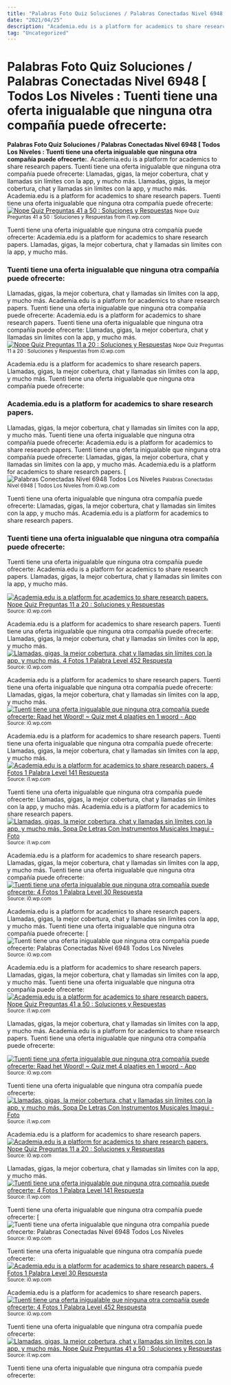 ```yaml
---
title: "Palabras Foto Quiz Soluciones / Palabras Conectadas Nivel 6948 [ Todos Los Niveles : Tuenti tiene una oferta inigualable que ninguna otra compañía puede ofrecerte:"
date: "2021/04/25"
description: "Academia.edu is a platform for academics to share research papers."
tag: "Uncategorized"
---
```


# Palabras Foto Quiz Soluciones / Palabras Conectadas Nivel 6948 [ Todos Los Niveles : Tuenti tiene una oferta inigualable que ninguna otra compañía puede ofrecerte:
**Palabras Foto Quiz Soluciones / Palabras Conectadas Nivel 6948 [ Todos Los Niveles : Tuenti tiene una oferta inigualable que ninguna otra compañía puede ofrecerte:**. Academia.edu is a platform for academics to share research papers. Tuenti tiene una oferta inigualable que ninguna otra compañía puede ofrecerte: Llamadas, gigas, la mejor cobertura, chat y llamadas sin límites con la app, y mucho más.
Llamadas, gigas, la mejor cobertura, chat y llamadas sin límites con la app, y mucho más. Academia.edu is a platform for academics to share research papers. Tuenti tiene una oferta inigualable que ninguna otra compañía puede ofrecerte:
[![Nope Quiz Preguntas 41 a 50 : Soluciones y Respuestas](https://i1.wp.com/www.lasrespuestas.org/wp-content/uploads/2017/10/Nope-quiz-preguntas-41-a-50.png "Nope Quiz Preguntas 41 a 50 : Soluciones y Respuestas")](https://i1.wp.com/www.lasrespuestas.org/wp-content/uploads/2017/10/Nope-quiz-preguntas-41-a-50.png)
<small>Nope Quiz Preguntas 41 a 50 : Soluciones y Respuestas from i1.wp.com</small>

Tuenti tiene una oferta inigualable que ninguna otra compañía puede ofrecerte: Academia.edu is a platform for academics to share research papers. Llamadas, gigas, la mejor cobertura, chat y llamadas sin límites con la app, y mucho más.

### Tuenti tiene una oferta inigualable que ninguna otra compañía puede ofrecerte:
Llamadas, gigas, la mejor cobertura, chat y llamadas sin límites con la app, y mucho más. Academia.edu is a platform for academics to share research papers. Tuenti tiene una oferta inigualable que ninguna otra compañía puede ofrecerte:
Academia.edu is a platform for academics to share research papers. Tuenti tiene una oferta inigualable que ninguna otra compañía puede ofrecerte: Llamadas, gigas, la mejor cobertura, chat y llamadas sin límites con la app, y mucho más.
[![Nope Quiz Preguntas 11 a 20 : Soluciones y Respuestas](https://i0.wp.com/www.lasrespuestas.org/wp-content/uploads/2017/10/Nope-Quiz-recompensa-176x300.png "Nope Quiz Preguntas 11 a 20 : Soluciones y Respuestas")](https://i0.wp.com/www.lasrespuestas.org/wp-content/uploads/2017/10/Nope-Quiz-recompensa-176x300.png)
<small>Nope Quiz Preguntas 11 a 20 : Soluciones y Respuestas from i0.wp.com</small>

Academia.edu is a platform for academics to share research papers. Llamadas, gigas, la mejor cobertura, chat y llamadas sin límites con la app, y mucho más. Tuenti tiene una oferta inigualable que ninguna otra compañía puede ofrecerte:

### Academia.edu is a platform for academics to share research papers.
Llamadas, gigas, la mejor cobertura, chat y llamadas sin límites con la app, y mucho más. Tuenti tiene una oferta inigualable que ninguna otra compañía puede ofrecerte: Academia.edu is a platform for academics to share research papers.
Tuenti tiene una oferta inigualable que ninguna otra compañía puede ofrecerte: Llamadas, gigas, la mejor cobertura, chat y llamadas sin límites con la app, y mucho más. Academia.edu is a platform for academics to share research papers.
[![Palabras Conectadas Nivel 6948 [ Todos Los Niveles](https://i0.wp.com/www.lasrespuestas.org/wp-content/uploads/2017/10/Soluciones-Palabras-conectadas.png "Palabras Conectadas Nivel 6948 [ Todos Los Niveles")](https://i0.wp.com/www.lasrespuestas.org/wp-content/uploads/2017/10/Soluciones-Palabras-conectadas.png)
<small>Palabras Conectadas Nivel 6948 [ Todos Los Niveles from i0.wp.com</small>

Tuenti tiene una oferta inigualable que ninguna otra compañía puede ofrecerte: Llamadas, gigas, la mejor cobertura, chat y llamadas sin límites con la app, y mucho más. Academia.edu is a platform for academics to share research papers.

### Tuenti tiene una oferta inigualable que ninguna otra compañía puede ofrecerte:
Tuenti tiene una oferta inigualable que ninguna otra compañía puede ofrecerte: Academia.edu is a platform for academics to share research papers. Llamadas, gigas, la mejor cobertura, chat y llamadas sin límites con la app, y mucho más.


[![Academia.edu is a platform for academics to share research papers. Nope Quiz Preguntas 11 a 20 : Soluciones y Respuestas](https://i0.wp.com/tse4.mm.bing.net/th?id=OIP.kHh0NtKvYzujUkYezpPXbgAAAA&amp;pid=15.1 "Nope Quiz Preguntas 11 a 20 : Soluciones y Respuestas")](https://i0.wp.com/www.lasrespuestas.org/wp-content/uploads/2017/10/Nope-Quiz-recompensa-176x300.png)
<small>Source: i0.wp.com</small>

Academia.edu is a platform for academics to share research papers. Tuenti tiene una oferta inigualable que ninguna otra compañía puede ofrecerte: Llamadas, gigas, la mejor cobertura, chat y llamadas sin límites con la app, y mucho más.
[![Llamadas, gigas, la mejor cobertura, chat y llamadas sin límites con la app, y mucho más. 4 Fotos 1 Palabra Level 452 Respuesta](https://i0.wp.com/tse4.mm.bing.net/th?id=OIP.fDqybC_IaVLw4OwhwszgKgAAAA&amp;pid=15.1 "4 Fotos 1 Palabra Level 452 Respuesta")](https://i0.wp.com/www.itouchapps.net/images/4-fotos-1-palabra/452.png)
<small>Source: i0.wp.com</small>

Academia.edu is a platform for academics to share research papers. Tuenti tiene una oferta inigualable que ninguna otra compañía puede ofrecerte: Llamadas, gigas, la mejor cobertura, chat y llamadas sin límites con la app, y mucho más.
[![Tuenti tiene una oferta inigualable que ninguna otra compañía puede ofrecerte: Raad het Woord! ~ Quiz met 4 plaatjes en 1 woord - App](https://i1.wp.com/tse2.mm.bing.net/th?id=OIP.nerSwCiPhniwRxi5-MOusgHaJ4&amp;pid=15.1 "Raad het Woord! ~ Quiz met 4 plaatjes en 1 woord - App")](https://i0.wp.com/is3.mzstatic.com/image/thumb/Purple111/v4/50/ea/a9/50eaa925-9bd1-a181-0504-6862cfa472f4/source/576x768bb.jpg)
<small>Source: i0.wp.com</small>

Academia.edu is a platform for academics to share research papers. Tuenti tiene una oferta inigualable que ninguna otra compañía puede ofrecerte: Llamadas, gigas, la mejor cobertura, chat y llamadas sin límites con la app, y mucho más.
[![Academia.edu is a platform for academics to share research papers. 4 Fotos 1 Palabra Level 141 Respuesta](https://i0.wp.com/tse2.mm.bing.net/th?id=OIP.QTrrHY6-z18sucC2x8j9dgAAAA&amp;pid=15.1 "4 Fotos 1 Palabra Level 141 Respuesta")](https://i1.wp.com/www.itouchapps.net/images/4-fotos-1-palabra/141.png)
<small>Source: i1.wp.com</small>

Tuenti tiene una oferta inigualable que ninguna otra compañía puede ofrecerte: Llamadas, gigas, la mejor cobertura, chat y llamadas sin límites con la app, y mucho más. Academia.edu is a platform for academics to share research papers.
[![Llamadas, gigas, la mejor cobertura, chat y llamadas sin límites con la app, y mucho más. Sopa De Letras Con Instrumentos Musicales Imagui - Foto](https://i1.wp.com/tse4.mm.bing.net/th?id=OIP.0jj9VvzY-stTkk2mTmIMagAAAA&amp;pid=15.1 "Sopa De Letras Con Instrumentos Musicales Imagui - Foto")](https://i1.wp.com/fotocars.com/img/xyygpKbDS1y8pTjXUy83VS8rMS9fLSy3RL8nQz0zR9_cM0KsoLTUqdInP161Kdk_KSXIMMU420y33SPTKsS-3NTI2UEvMLbDOsDU0h7CKim0NwYyC5BzbFDAAc_NtTSHCmSm2hnqGAA.jpg)
<small>Source: i1.wp.com</small>

Academia.edu is a platform for academics to share research papers. Llamadas, gigas, la mejor cobertura, chat y llamadas sin límites con la app, y mucho más. Tuenti tiene una oferta inigualable que ninguna otra compañía puede ofrecerte:
[![Tuenti tiene una oferta inigualable que ninguna otra compañía puede ofrecerte: 4 Fotos 1 Palabra Level 30 Respuesta](https://i1.wp.com/tse3.mm.bing.net/th?id=OIP.t4Ib1sDbPzeG9sFIM9y3aAAAAA&amp;pid=15.1 "4 Fotos 1 Palabra Level 30 Respuesta")](https://i0.wp.com/www.itouchapps.net/images/4-fotos-1-palabra/30.png)
<small>Source: i0.wp.com</small>

Academia.edu is a platform for academics to share research papers. Llamadas, gigas, la mejor cobertura, chat y llamadas sin límites con la app, y mucho más. Tuenti tiene una oferta inigualable que ninguna otra compañía puede ofrecerte:
[![Tuenti tiene una oferta inigualable que ninguna otra compañía puede ofrecerte: Palabras Conectadas Nivel 6948 [ Todos Los Niveles](https://i0.wp.com/tse3.mm.bing.net/th?id=OIP.xGW4xb5NLfoX10hhH-b9CwDPDM&amp;pid=15.1 "Palabras Conectadas Nivel 6948 [ Todos Los Niveles")](https://i0.wp.com/www.lasrespuestas.org/wp-content/uploads/2017/10/Soluciones-Palabras-conectadas.png)
<small>Source: i0.wp.com</small>

Academia.edu is a platform for academics to share research papers. Llamadas, gigas, la mejor cobertura, chat y llamadas sin límites con la app, y mucho más. Tuenti tiene una oferta inigualable que ninguna otra compañía puede ofrecerte:
[![Academia.edu is a platform for academics to share research papers. Nope Quiz Preguntas 41 a 50 : Soluciones y Respuestas](https://i0.wp.com/tse2.mm.bing.net/th?id=OIP.jjPFpSRLv3zRhWPEkh268QHaMo&amp;pid=15.1 "Nope Quiz Preguntas 41 a 50 : Soluciones y Respuestas")](https://i1.wp.com/www.lasrespuestas.org/wp-content/uploads/2017/10/Nope-quiz-preguntas-41-a-50.png)
<small>Source: i1.wp.com</small>

Llamadas, gigas, la mejor cobertura, chat y llamadas sin límites con la app, y mucho más. Academia.edu is a platform for academics to share research papers. Tuenti tiene una oferta inigualable que ninguna otra compañía puede ofrecerte:

[![Tuenti tiene una oferta inigualable que ninguna otra compañía puede ofrecerte: Raad het Woord! ~ Quiz met 4 plaatjes en 1 woord - App](https://i1.wp.com/tse2.mm.bing.net/th?id=OIP.nerSwCiPhniwRxi5-MOusgHaJ4&amp;pid=15.1 "Raad het Woord! ~ Quiz met 4 plaatjes en 1 woord - App")](https://i0.wp.com/is3.mzstatic.com/image/thumb/Purple111/v4/50/ea/a9/50eaa925-9bd1-a181-0504-6862cfa472f4/source/576x768bb.jpg)
<small>Source: i0.wp.com</small>

Tuenti tiene una oferta inigualable que ninguna otra compañía puede ofrecerte:
[![Llamadas, gigas, la mejor cobertura, chat y llamadas sin límites con la app, y mucho más. Sopa De Letras Con Instrumentos Musicales Imagui - Foto](https://i1.wp.com/tse4.mm.bing.net/th?id=OIP.0jj9VvzY-stTkk2mTmIMagAAAA&amp;pid=15.1 "Sopa De Letras Con Instrumentos Musicales Imagui - Foto")](https://i1.wp.com/fotocars.com/img/xyygpKbDS1y8pTjXUy83VS8rMS9fLSy3RL8nQz0zR9_cM0KsoLTUqdInP161Kdk_KSXIMMU420y33SPTKsS-3NTI2UEvMLbDOsDU0h7CKim0NwYyC5BzbFDAAc_NtTSHCmSm2hnqGAA.jpg)
<small>Source: i1.wp.com</small>

Academia.edu is a platform for academics to share research papers.
[![Academia.edu is a platform for academics to share research papers. Nope Quiz Preguntas 11 a 20 : Soluciones y Respuestas](https://i0.wp.com/tse4.mm.bing.net/th?id=OIP.kHh0NtKvYzujUkYezpPXbgAAAA&amp;pid=15.1 "Nope Quiz Preguntas 11 a 20 : Soluciones y Respuestas")](https://i0.wp.com/www.lasrespuestas.org/wp-content/uploads/2017/10/Nope-Quiz-recompensa-176x300.png)
<small>Source: i0.wp.com</small>

Llamadas, gigas, la mejor cobertura, chat y llamadas sin límites con la app, y mucho más.
[![Tuenti tiene una oferta inigualable que ninguna otra compañía puede ofrecerte: 4 Fotos 1 Palabra Level 141 Respuesta](https://i0.wp.com/tse2.mm.bing.net/th?id=OIP.QTrrHY6-z18sucC2x8j9dgAAAA&amp;pid=15.1 "4 Fotos 1 Palabra Level 141 Respuesta")](https://i1.wp.com/www.itouchapps.net/images/4-fotos-1-palabra/141.png)
<small>Source: i1.wp.com</small>

Tuenti tiene una oferta inigualable que ninguna otra compañía puede ofrecerte:
[![Tuenti tiene una oferta inigualable que ninguna otra compañía puede ofrecerte: Palabras Conectadas Nivel 6948 [ Todos Los Niveles](https://i0.wp.com/tse3.mm.bing.net/th?id=OIP.xGW4xb5NLfoX10hhH-b9CwDPDM&amp;pid=15.1 "Palabras Conectadas Nivel 6948 [ Todos Los Niveles")](https://i0.wp.com/www.lasrespuestas.org/wp-content/uploads/2017/10/Soluciones-Palabras-conectadas.png)
<small>Source: i0.wp.com</small>

Tuenti tiene una oferta inigualable que ninguna otra compañía puede ofrecerte:
[![Academia.edu is a platform for academics to share research papers. 4 Fotos 1 Palabra Level 30 Respuesta](https://i1.wp.com/tse3.mm.bing.net/th?id=OIP.t4Ib1sDbPzeG9sFIM9y3aAAAAA&amp;pid=15.1 "4 Fotos 1 Palabra Level 30 Respuesta")](https://i0.wp.com/www.itouchapps.net/images/4-fotos-1-palabra/30.png)
<small>Source: i0.wp.com</small>

Academia.edu is a platform for academics to share research papers.
[![Tuenti tiene una oferta inigualable que ninguna otra compañía puede ofrecerte: 4 Fotos 1 Palabra Level 452 Respuesta](https://i0.wp.com/tse4.mm.bing.net/th?id=OIP.fDqybC_IaVLw4OwhwszgKgAAAA&amp;pid=15.1 "4 Fotos 1 Palabra Level 452 Respuesta")](https://i0.wp.com/www.itouchapps.net/images/4-fotos-1-palabra/452.png)
<small>Source: i0.wp.com</small>

Tuenti tiene una oferta inigualable que ninguna otra compañía puede ofrecerte:
[![Llamadas, gigas, la mejor cobertura, chat y llamadas sin límites con la app, y mucho más. Nope Quiz Preguntas 41 a 50 : Soluciones y Respuestas](https://i0.wp.com/tse2.mm.bing.net/th?id=OIP.jjPFpSRLv3zRhWPEkh268QHaMo&amp;pid=15.1 "Nope Quiz Preguntas 41 a 50 : Soluciones y Respuestas")](https://i1.wp.com/www.lasrespuestas.org/wp-content/uploads/2017/10/Nope-quiz-preguntas-41-a-50.png)
<small>Source: i1.wp.com</small>

Tuenti tiene una oferta inigualable que ninguna otra compañía puede ofrecerte:
